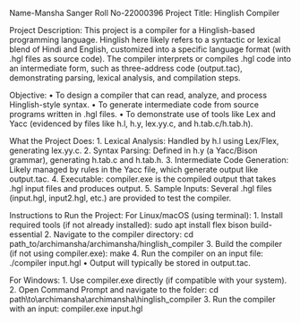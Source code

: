 Name-Mansha Sanger
Roll No-22000396
Project Title: Hinglish Compiler

Project Description:
This project is a compiler for a Hinglish-based programming language. Hinglish here likely refers to a syntactic or lexical blend of Hindi and English, customized into a specific language format (with .hgl files as source code). The compiler interprets or compiles .hgl code into an intermediate form, such as three-address code (output.tac), demonstrating parsing, lexical analysis, and compilation steps.

Objective:
	•	To design a compiler that can read, analyze, and process Hinglish-style syntax.
	•	To generate intermediate code from source programs written in .hgl files.
	•	To demonstrate use of tools like Lex and Yacc (evidenced by files like h.l, h.y, lex.yy.c, and h.tab.c/h.tab.h).

What the Project Does:
	1.	Lexical Analysis: Handled by h.l using Lex/Flex, generating lex.yy.c.
	2.	Syntax Parsing: Defined in h.y (a Yacc/Bison grammar), generating h.tab.c and h.tab.h.
	3.	Intermediate Code Generation: Likely managed by rules in the Yacc file, which generate output like output.tac.
	4.	Executable: compiler.exe is the compiled output that takes .hgl input files and produces output.
	5.	Sample Inputs: Several .hgl files (input.hgl, input2.hgl, etc.) are provided to test the compiler.

Instructions to Run the Project:
For Linux/macOS (using terminal):
	1.	Install required tools (if not already installed):
sudo apt install flex bison build-essential
	2.	Navigate to the compiler directory:
cd path_to/archimansha/archimansha/hinglish_compiler
	3.	Build the compiler (if not using compiler.exe):
make
	4.	Run the compiler on an input file:
./compiler input.hgl
	•	Output will typically be stored in output.tac.

For Windows:
	1.	Use compiler.exe directly (if compatible with your system).
	2.	Open Command Prompt and navigate to the folder:
cd path\to\archimansha\archimansha\hinglish_compiler
	3.	Run the compiler with an input:
compiler.exe input.hgl